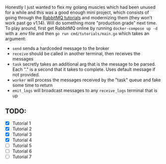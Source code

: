Honestly I just wanted to flex my golang muscles which had been unused for a while and this was a good enough mini project, which consists of going through the [RabbitMQ tutorials](https://www.rabbitmq.com/getstarted.html) and modernizing them (they won't work past go v1.14). Will do something more "production grade" next time.
To play around, first get RabbitMQ online by running `docker-compose up -d` with a .env file and then `go run cmd/tutorials/main.go` which takes an argument:
- `send` sends a hardcoded message to the broker
- `receive` should be called in another terminal, then receives the messages
- `task` secretly takes an additional arg that is the message to be parsed. Each "." is a second that it takes to complete. Uses default message if not provided.
- `worker` will process the messages received by the "task" queue and fake some time to return
- `emit_logs` will broadcast messages to any `receive_logs` terminal that is up

## TODO:

- [x] Tutorial 1
- [x] Tutorial 2
- [x] Tutorial 3
- [x] Tutorial 4
- [ ] Tutorial 5
- [ ] Tutorial 6
- [ ] Tutorial 7

